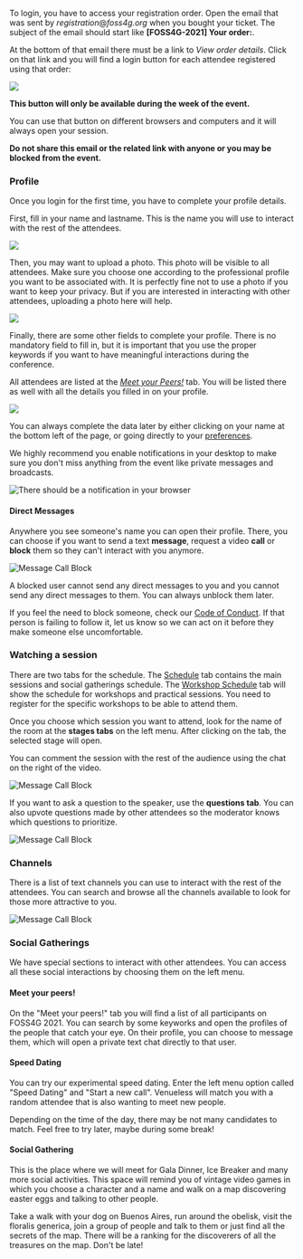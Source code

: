 To login, you have to access your registration order. Open the email that was sent by *registration*@*foss4g.org* when you bought your ticket. The subject of the email should start like **[FOSS4G-2021] Your order:**. 

At the bottom of that email there must be a link to *View order details*. Click on that link and you will find a login button for each attendee registered using that order:

![](/images/tutorials/login.png "")

**This button will only be available during the week of the event.**

You can use that button on different browsers and computers and it will always open your session. 

**Do not share this email or the related link with anyone or you may be blocked from the event.**


### Profile

Once you login for the first time, you have to complete your profile details. 

First, fill in your name and lastname. This is the name you will use to interact with the rest of the attendees.

![](/images/tutorials/profileName.png "")

Then, you may want to upload a photo. This photo will be visible to all attendees. Make sure you choose one according to the professional profile you want to be associated with. It is perfectly fine not to use a photo if you want to keep your privacy. But if you are interested in interacting with other attendees, uploading a photo here will help.

![](/images/tutorials/profileImage.png "")

Finally, there are some other fields to complete your profile. There is no mandatory field to fill in, but it is important that you use the proper keywords if you want to have meaningful interactions during the conference. 

All attendees are listed at the [*Meet your Peers!*](https://2021-foss4g.venueless.events/rooms/220fb82a-6269-4f7f-8dbb-8da7a0bee67f) tab. You will be listed there as well with all the details you filled in on your profile.

![](/images/tutorials/profileExtra.png "")

You can always complete the data later by either clicking on your name at the bottom left of the page, or going directly to your [preferences](https://2021-foss4g.venueless.events/preferences). 

We highly recommend you enable notifications in your desktop to make sure you don't miss anything from the event like private messages and broadcasts.

![There should be a notification in your browser](/images/tutorials/notifications.png "")

#### Direct Messages

Anywhere you see someone's name you can open their profile. There, you can choose if you want to send a text **message**, request a video **call** or **block** them so they can't interact with you anymore. 

![Message Call Block](/images/tutorials/privateMessages.png "")

A blocked user cannot send any direct messages to you and you cannot send any direct messages to them. You can always unblock them later.

If you feel the need to block someone, check our [Code of Conduct](/about/coc.html). If that person is failing to follow it, let us know so we can act on it before they make someone else uncomfortable.

### Watching a session

There are two tabs for the schedule. The [Schedule](https://2021-foss4g.venueless.events/schedule) tab contains the main sessions and social gatherings schedule. The [Workshop Schedule](https://2021-foss4g.venueless.events/rooms/d2602dbc-957d-4316-b9af-d8cf9fc3708f) tab will show the schedule for workshops and practical sessions. You need to register for the specific workshops to be able to attend them.

Once you choose which session you want to attend, look for the name of the room at the **stages tabs** on the left menu. After clicking on the tab, the selected stage will open.

You can comment the session with the rest of the audience using the chat on the right of the video. 

![Message Call Block](/images/tutorials/chat.png "")

If you want to ask a question to the speaker, use the **questions tab**. You can also upvote questions made by other attendees so the moderator knows which questions to prioritize.

![Message Call Block](/images/tutorials/questions.png "")

### Channels

There is a list of text channels you can use to interact with the rest of the attendees. You can search and browse all the channels available to look for those more attractive to you.

![Message Call Block](/images/tutorials/browseChannels.png "")

### Social Gatherings

We have special sections to interact with other attendees. You can access all these social interactions by choosing them on the left menu.

#### Meet your peers!

On the "Meet your peers!" tab you will find a list of all participants on FOSS4G 2021. You can search by some keyworks and open the profiles of the people that catch your eye. On their profile, you can choose to message them, which will open a private text chat directly to that user.

#### Speed Dating

You can try our experimental speed dating. Enter the left menu option called "Speed Dating" and "Start a new call". Venueless will match you with a random attendee that is also wanting to meet new people.

Depending on the time of the day, there may be not many candidates to match. Feel free to try later, maybe during some break!


#### Social Gathering

This is the place where we will meet for Gala Dinner, Ice Breaker and many more social activities. This space will remind you of vintage video games in which you choose a character and a name and walk on a map discovering easter eggs and talking to other people.

Take a walk with your dog on Buenos Aires, run around the obelisk, visit the floralis generica, join a group of people and talk to them or just find all the secrets of the map. There will be a ranking for the discoverers of all the treasures on the map. Don't be late!
